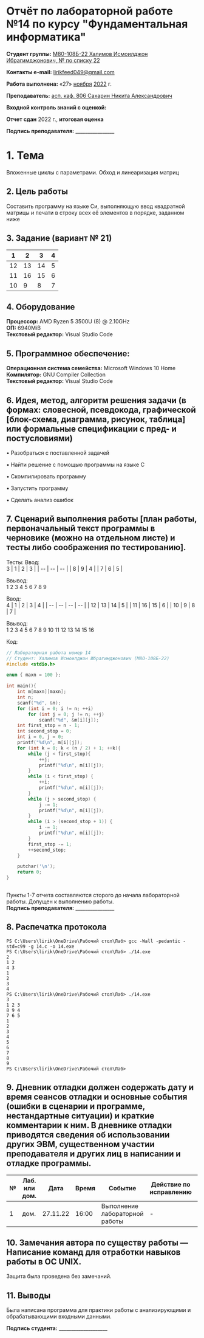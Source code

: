 # Отчёт по лабораторной работе №14 по курсу "Фундаментальная информатика"

<b>Студент группы:</b> <ins>М80-108Б-22 Халимов Исмоилджон Ибрагимджонович, № по списку 22</ins> 

<b>Контакты e-mail:</b> <ins>lirikfeed049@gmail.com</ins>

<b>Работа выполнена:</b> «27» <ins>ноября</ins> <ins>2022</ins> г.

<b>Преподаватель:</b> <ins>асп. каф. 806 Сахарин Никита Александрович</ins>

<b>Входной контроль знаний с оценкой:</b> <ins></ins>

<b>Отчет сдан</b>  <ins></ins>  <ins> </ins> 2022 г., <b>итоговая оценка</b>  <ins></ins>

<b>Подпись преподавателя:</b> ________________


# 1. Тема
Вложенные циклы с параметрами. Обход и линеаризация матриц
## 2. Цель работы
Составить программу на языке Си, выполняющую ввод квадратной матрицы и печати в строку всех её элементов в порядке, заданном ниже
## 3. Задание (вариант № 21)
| 1 | 2 | 3 | 4 |
| -- | --- | --- | --- |
| 12 | 13 | 14 | 5 |
| 11 | 16 | 15 | 6 |
| 10 | 9 | 8 | 7 |
## 4. Оборудование
<b>Процессор:</b> AMD Ryzen 5 3500U (8) @ 2.10GHz<br/>
<b>ОП:</b> 6940MiB<br/>
<b>Текстовый редактор:</b> Visual Studio Code <br/>
## 5. Программное обеспечение:
<b>Операционная система семейства:</b> Microsoft Windows 10 Home <br/>
<b>Компилятор:</b> GNU Compiler Collection <br/>
<b>Текстовый редактор:</b> Visual Studio Code <br/>
## 6. Идея, метод, алгоритм решения задачи (в формах: словесной, псевдокода, графической [блок-схема, диаграмма, рисунок, таблица] или формальные спецификации с пред- и постусловиями)

• Разобраться с поставленной задачей

• Найти решение с помощью программы на языке С

•	Скомпилировать программу

•	Запустить программу

•   Сделать анализ ошибок


## 7. Сценарий выполнения работы [план работы, первоначальный текст программы в черновике (можно на отдельном листе) и тесты либо соображения по тестированию]. 
Тесты:
Ввод:    
3
| 1 | 2 | 3 |
| -- | -- | -- |
| 8 | 9 | 4 | 
| 7 | 6 | 5 | 

Ввывод:    
1 2 3 4 5 6 7 8 9

Ввод:    
4
| 1 | 2 | 3 | 4 |
| -- | -- | -- | -- |
| 12 | 13 | 14 | 5 |
| 11 | 16 | 15 | 6 |
| 10 | 9 | 8 | 7 |

Ввывод:    
1 2 3 4 5 6 7 8 9 10 11 12 13 14 15 16


Код:
``` c:14.c
// Лабораторная работа номер 14
// Студент: Халимов Исмоилджон Ибрагимджонович (М8О-108Б-22)
#include <stdio.h>

enum { maxn = 100 };

int main(){
    int m[maxn][maxn];
    int n;
    scanf("%d", &n);
    for (int i = 0; i != n; ++i)
        for (int j = 0; j != n; ++j)
            scanf("%d", &m[i][j]);
    int first_stop = n - 1;
    int second_stop = 0;
    int i = 0, j = 0;
    printf("%d\n", m[i][j]);
    for (int k = 0; k < (n / 2) + 1; ++k){
        while (j < first_stop){
            ++j;  
            printf("%d\n", m[i][j]);  
        }
        while (i < first_stop) {
            ++i;
            printf("%d\n", m[i][j]);
        }
        while (j > second_stop) {
            j -= 1;
            printf("%d\n", m[i][j]);
        }
        while (i > (second_stop + 1)) {
            i -= 1;
            printf("%d\n", m[i][j]);
        }
        first_stop -= 1;
        ++second_stop;
    }

    putchar('\n');
    return 0;
}  
                                 

```

Пункты 1-7 отчета составляются сторого до начала лабораторной работы.
Допущен к выполнению работы.  
<b>Подпись преподавателя:</b> ________________
## 8. Распечатка протокола 
```
PS C:\Users\lirik\OneDrive\Рабочий стол\Лаб> gcc -Wall -pedantic -std=c99 -g 14.c -o 14.exe
PS C:\Users\lirik\OneDrive\Рабочий стол\Лаб> ./14.exe
2
1 2
4 3
1
2
3
4
PS C:\Users\lirik\OneDrive\Рабочий стол\Лаб> ./14.exe
3
1 2 3
8 9 4
7 6 5
1
2
3
4
5
6
7
8
9
PS C:\Users\lirik\OneDrive\Рабочий стол\Лаб>

```

## 9. Дневник отладки должен содержать дату и время сеансов отладки и основные события (ошибки в сценарии и программе, нестандартные ситуации) и краткие комментарии к ним. В дневнике отладки приводятся сведения об использовании других ЭВМ, существенном участии преподавателя и других лиц в написании и отладке программы.

| № |  Лаб. или дом. | Дата | Время | Событие | Действие по исправлению | Примечание |
| ------ | ------ | ------ | ------ | ------ | ------ | ------ |
| 1 | дом. | 27.11.22 | 16:00 | Выполнение лабораторной работы | - | - |
## 10. Замечания автора по существу работы — Написание команд для отработки навыков работы в ОС UNIX.
Защита была проведена без замечаний.
## 11. Выводы
Была написана программа для практики работы с анализирующими и обрабатывающими входными данными.


<b>Подпись студента:</b> ____________________


